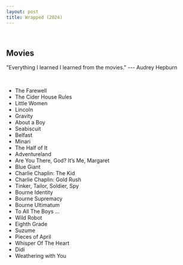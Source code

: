 ```yaml
---
layout: post
title: Wrapped (2024)
---
```

<br>

## Movies

"Everything I learned I learned from the movies." --- Audrey Hepburn

<br>

- The Farewell 
- The Cider House Rules 
- Little Women 
- Lincoln 
- Gravity 
- About a Boy 
- Seabiscuit 
- Belfast 
- Minari 
- The Half of It 
- Adventureland 
- Are You There, God? It’s Me, Margaret 
- Blue Giant 
- Charlie Chaplin: The Kid 
- Charlie Chaplin: Gold Rush 
- Tinker, Tailor, Soldier, Spy 
- Bourne Identity 
- Bourne Supremacy 
- Bourne Ultimatum 
- To All The Boys … 
- Wild Robot 
- Eighth Grade 
- Suzume 
- Pieces of April 
- Whisper Of The Heart 
- Didi 
- Weathering with You


